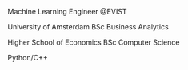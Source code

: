 Machine Learning Engineer @EVIST

University of Amsterdam BSc Business Analytics 

Higher School of Economics BSc Computer Science

Python/C++

